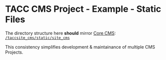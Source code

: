 # TACC CMS Project - Example - Static Files

The directory structure here __should__ mirror [Core CMS]:
  [`/taccsite_cms/static/site_cms`][core-app-dir]

This consistency simplifies development & maintainance of multiple CMS Projects.

[Core CMS]: https://github.com/TACC/Core-CMS
[core-app-dir]: https://github.com/TACC/Core-CMS/blob/main/taccsite_cms/static/site_cms
